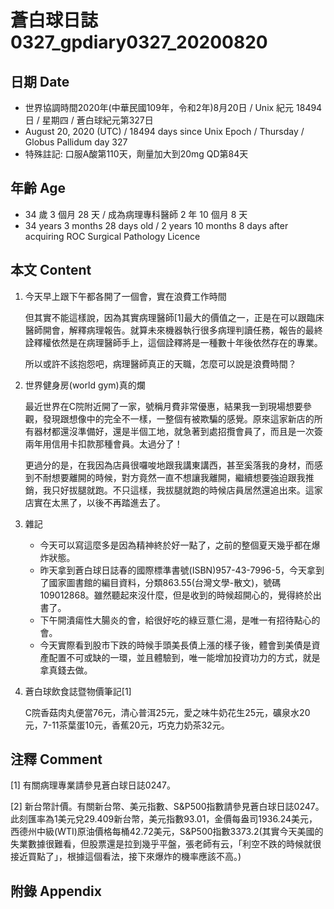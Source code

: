 [_metadata_:encoding]: - "utf-8"
[_metadata_:language]: - "zh-Hant-TW"
[_metadata_:fileformat]: - "markdown"
[_metadata_:MIME_type]: - "text/plain"
[_metadata_:markdown_version]: - "commonmark version 0.29"
[_metadata_:markdown_spec]: - "https://spec.commonmark.org/0.29/"

# 蒼白球日誌0327_gpdiary0327_20200820 #

## 日期 Date ##

* 世界協調時間2020年(中華民國109年，令和2年)8月20日 / Unix 紀元 18494 日 / 星期四 / 蒼白球紀元第327日
* August 20, 2020 (UTC) / 18494 days since Unix Epoch / Thursday / Globus Pallidum day 327
* 特殊註記: 口服A酸第110天，劑量加大到20mg QD第84天

## 年齡 Age ##

* 34 歲 3 個月 28 天 / 成為病理專科醫師 2 年 10 個月 8 天
* 34 years 3 months 28 days old / 2 years 10 months 8 days after acquiring ROC Surgical Pathology Licence

## 本文 Content ##

1. 今天早上跟下午都各開了一個會，實在浪費工作時間

    但其實不能這樣說，因為其實病理醫師[1]最大的價值之一，正是在可以跟臨床醫師開會，解釋病理報告。就算未來機器執行很多病理判讀任務，報告的最終詮釋權依然是在病理醫師手上，這個詮釋將是一種數十年後依然存在的專業。

    所以或許不該抱怨吧，病理醫師真正的天職，怎麼可以說是浪費時間？

2. 世界健身房(world gym)真的爛

    最近世界在C院附近開了一家，號稱月費非常優惠，結果我一到現場想要參觀，發現跟想像中的完全不一樣，一整個有被欺騙的感覺。原來這家新店的所有器材都還沒準備好，還是半個工地，就急著到處招攬會員了，而且是一次簽兩年用信用卡扣款那種會員。太過分了！

    更過分的是，在我因為店員很囉唆地跟我講東講西，甚至奚落我的身材，而感到不耐想要離開的時候，對方竟然一直不想讓我離開，繼續想要強迫跟我推銷，我只好拔腿就跑。不只這樣，我拔腿就跑的時候店員居然還追出來。這家店實在太黑了，以後不再踏進去了。

3. 雜記

    * 今天可以寫這麼多是因為精神終於好一點了，之前的整個夏天幾乎都在爆炸狀態。
    * 昨天拿到蒼白球日誌春的國際標準書號(ISBN)957-43-7996-5，今天拿到了國家圖書館的編目資料，分類863.55(台灣文學-散文)，號碼109012868。雖然聽起來沒什麼，但是收到的時候超開心的，覺得終於出書了。
    * 下午開潰瘍性大腸炎的會，給很好吃的綠豆薏仁湯，是唯一有招待點心的會。
    * 今天實際看到股市下跌的時候手頭美長債上漲的樣子後，體會到美債是資產配置不可或缺的一環，並且體驗到，唯一能增加投資功力的方式，就是拿真錢去做。

4. 蒼白球飲食誌暨物價筆記[1]

    C院香菇肉丸便當76元，清心普洱25元，愛之味牛奶花生25元，礦泉水20元，7-11茶葉蛋10元，香蕉20元，巧克力奶茶32元。

## 注釋 Comment ##

[1] 有關病理專業請參見蒼白球日誌0247。

[2] 新台幣計價。有關新台幣、美元指數、S&P500指數請參見蒼白球日誌0247。此刻匯率為1美元兌29.409新台幣，美元指數93.01，金價每盎司1936.24美元，西德州中級(WTI)原油價格每桶42.72美元，S&P500指數3373.2(其實今天美國的失業數據很難看，但股票還是拉到幾乎平盤，張老師有云，「利空不跌的時候就很接近買點了」，根據這個看法，接下來爆炸的機率應該不高。)



## 附錄 Appendix ##

